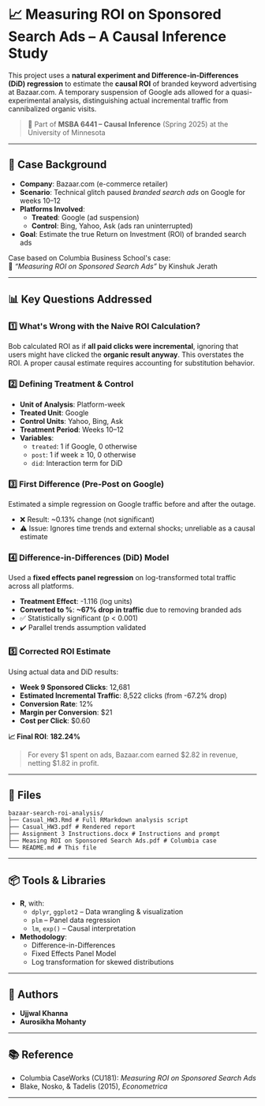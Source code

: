 # 📈 Measuring ROI on Sponsored Search Ads – A Causal Inference Study

This project uses a **natural experiment and Difference-in-Differences (DiD) regression** to estimate the **causal ROI** of branded keyword advertising at Bazaar.com. A temporary suspension of Google ads allowed for a quasi-experimental analysis, distinguishing actual incremental traffic from cannibalized organic visits.

> 📁 Part of **MSBA 6441 – Causal Inference** (Spring 2025) at the University of Minnesota

---

## 🧠 Case Background

- **Company**: Bazaar.com (e-commerce retailer)
- **Scenario**: Technical glitch paused *branded search ads* on Google for weeks 10–12
- **Platforms Involved**:
  - **Treated**: Google (ad suspension)
  - **Control**: Bing, Yahoo, Ask (ads ran uninterrupted)
- **Goal**: Estimate the true Return on Investment (ROI) of branded search ads

Case based on Columbia Business School's case:  
📄 *“Measuring ROI on Sponsored Search Ads”* by Kinshuk Jerath

---

## 📊 Key Questions Addressed

### 1️⃣ What's Wrong with the Naive ROI Calculation?

Bob calculated ROI as if **all paid clicks were incremental**, ignoring that users might have clicked the **organic result anyway**. This overstates the ROI. A proper causal estimate requires accounting for substitution behavior.

### 2️⃣ Defining Treatment & Control

- **Unit of Analysis**: Platform-week
- **Treated Unit**: Google
- **Control Units**: Yahoo, Bing, Ask
- **Treatment Period**: Weeks 10–12
- **Variables**:
  - `treated`: 1 if Google, 0 otherwise
  - `post`: 1 if week ≥ 10, 0 otherwise
  - `did`: Interaction term for DiD

### 3️⃣ First Difference (Pre-Post on Google)

Estimated a simple regression on Google traffic before and after the outage.

- ❌ Result: ~0.13% change (not significant)
- ⚠️ Issue: Ignores time trends and external shocks; unreliable as a causal estimate

### 4️⃣ Difference-in-Differences (DiD) Model

Used a **fixed effects panel regression** on log-transformed total traffic across all platforms.

- **Treatment Effect**: -1.116 (log units)
- **Converted to %**: **~67% drop in traffic** due to removing branded ads
- ✅ Statistically significant (p < 0.001)
- ✔️ Parallel trends assumption validated

### 5️⃣ Corrected ROI Estimate

Using actual data and DiD results:

- **Week 9 Sponsored Clicks**: 12,681
- **Estimated Incremental Traffic**: 8,522 clicks (from -67.2% drop)
- **Conversion Rate**: 12%
- **Margin per Conversion**: $21
- **Cost per Click**: $0.60

**📈 Final ROI**: **182.24%**

> For every $1 spent on ads, Bazaar.com earned $2.82 in revenue, netting $1.82 in profit.

---

## 📂 Files
```
bazaar-search-roi-analysis/
├── Casual_HW3.Rmd # Full RMarkdown analysis script
├── Casual_HW3.pdf # Rendered report
├── Assignment 3 Instructions.docx # Instructions and prompt
├── Measing ROI on Sponsored Search Ads.pdf # Columbia case
└── README.md # This file
```
---

## 📦 Tools & Libraries

- **R**, with:
  - `dplyr`, `ggplot2` – Data wrangling & visualization
  - `plm` – Panel data regression
  - `lm`, `exp()` – Causal interpretation
- **Methodology**:
  - Difference-in-Differences
  - Fixed Effects Panel Model
  - Log transformation for skewed distributions

---

## 👥 Authors

- **Ujjwal Khanna**
- **Aurosikha Mohanty**

---

## 📚 Reference

- Columbia CaseWorks (CU181): *Measuring ROI on Sponsored Search Ads*
- Blake, Nosko, & Tadelis (2015), *Econometrica*

---
